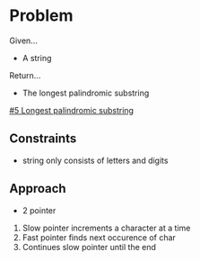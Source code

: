 
# Problem
Given...
- A string

Return...
- The longest palindromic substring

[\#5 Longest palindromic substring](https://leetcode.com/problems/longest-palindromic-substring/description/)

## Constraints
- string only consists of letters and digits

## Approach
- 2 pointer
1. Slow pointer increments a character at a time
2. Fast pointer finds next occurence of char
3. Continues slow pointer until the end
